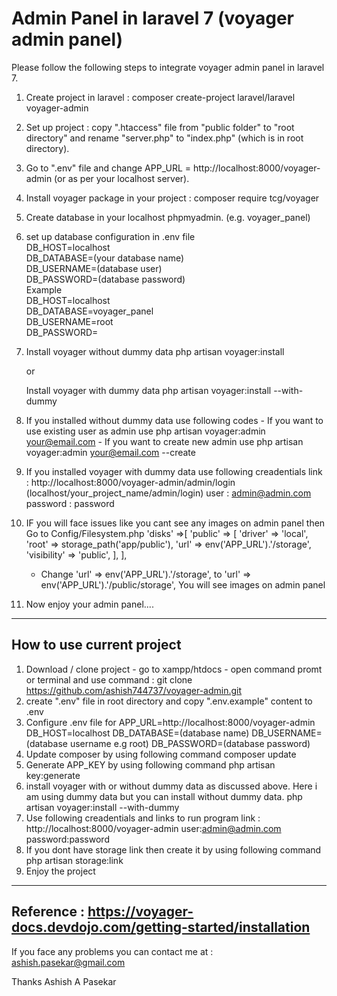 # Admin Panel in laravel 7 (voyager admin panel)
Please follow the following steps to integrate voyager admin panel in laravel 7.
1. Create project in laravel : 
    composer create-project laravel/laravel voyager-admin
2. Set up project :
    copy ".htaccess" file from "public folder" to "root directory" and rename "server.php" to "index.php" (which is in root directory).
3. Go to ".env" file and change APP_URL = http://localhost:8000/voyager-admin  (or as per your localhost server).
4. Install voyager package in your project :
    composer require tcg/voyager
5. Create database in your localhost phpmyadmin. (e.g.  voyager_panel)
6. set up database configuration in .env file <br>
    DB_HOST=localhost<br>
    DB_DATABASE=(your database name)<br>
    DB_USERNAME=(database user)<br>
    DB_PASSWORD=(database password)<br>
Example<br>
    DB_HOST=localhost<br>
    DB_DATABASE=voyager_panel<br>
    DB_USERNAME=root<br>
    DB_PASSWORD=<br>
7. Install voyager without dummy data
    php artisan voyager:install
    
    or
    
   Install voyager with dummy data
    php artisan voyager:install --with-dummy

8. If you installed without dummy data use following codes
        - If you want to use existing user as admin use
                php artisan voyager:admin your@email.com
        - If you want to create new admin use
                php artisan voyager:admin your@email.com --create
                
9. If you installed voyager with dummy data use following creadentials
        link : http://localhost:8000/voyager-admin/admin/login     (localhost/your_project_name/admin/login)
        user : admin@admin.com
        password : password
10. IF you will face issues like you cant see any images on admin panel then
     Go to Config/Filesystem.php
     'disks' =>[
        'public' => [
            'driver' => 'local',
            'root' => storage_path('app/public'),
            'url' => env('APP_URL').'/storage',
            'visibility' => 'public',
        ],
      ],
       
       - Change 'url' => env('APP_URL').'/storage', to 'url' => env('APP_URL').'/public/storage',
       You will see images on admin panel
 11. Now enjoy your admin panel....
---------------------------------
 How to use current project 
---------------------------------
 1. Download / clone project 
        - go to xampp/htdocs 
        - open command promt or terminal and use command : git clone https://github.com/ashish744737/voyager-admin.git
 2. create ".env" file in root directory and copy ".env.example" content to .env
 3. Configure .env file for
        APP_URL=http://localhost:8000/voyager-admin
        DB_HOST=localhost
        DB_DATABASE=(database name)
        DB_USERNAME=(database username e.g root)
        DB_PASSWORD=(database password)
 4. Update composer by using following command
        composer update
 5. Generate APP_KEY by using following command
        php artisan key:generate
 6. install voyager with or without dummy data as discussed above. Here i am using dummy data but you can install without dummy data.
        php artisan voyager:install --with-dummy
 7. Use following creadentials and links to run program
        link : http://localhost:8000/voyager-admin
        user:admin@admin.com   
        password:password
 8. If you dont have storage link then create it by using following command
        php artisan storage:link
 9. Enjoy the project
-------------------------------------------------------------------------
Reference : https://voyager-docs.devdojo.com/getting-started/installation
-------------------------------------------------------------------------

If you face any problems you can contact me at : ashish.pasekar@gmail.com

Thanks
Ashish A Pasekar
        
        
    
    
    
